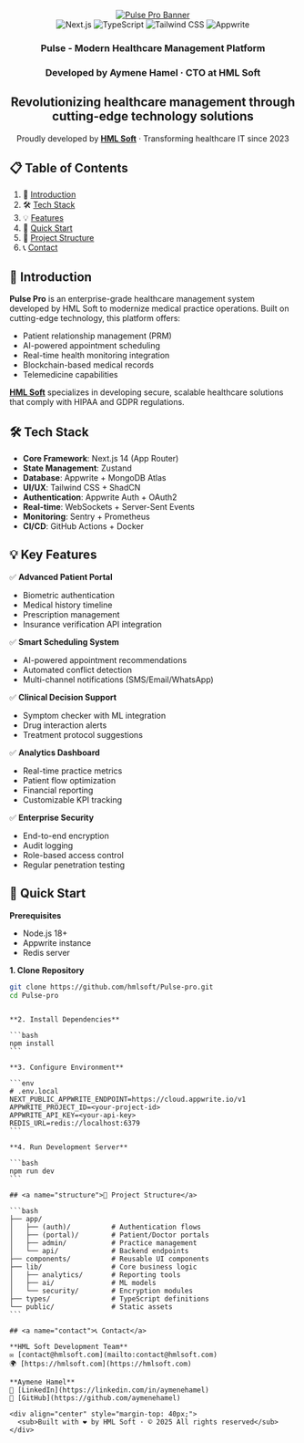 
<div align="center">
  <br />
  <a href="https://hmlsoft.com" target="_blank">
    <img src="https://github.com/JavaScript-Mastery-Pro/Pulse-dev/assets/151519281/160a9367-29e8-4e63-ae78-29476b04bff3" alt="Pulse Pro Banner">
  </a>
  <br />

  <div>
    <img src="https://img.shields.io/badge/-Next_JS-black?style=for-the-badge&logoColor=white&logo=nextdotjs&color=000000" alt="Next.js" />
    <img src="https://img.shields.io/badge/-TypeScript-black?style=for-the-badge&logoColor=white&logo=typescript&color=3178C6" alt="TypeScript" />
    <img src="https://img.shields.io/badge/-Tailwind_CSS-black?style=for-the-badge&logoColor=white&logo=tailwindcss&color=06B6D4" alt="Tailwind CSS" />
    <img src="https://img.shields.io/badge/-Appwrite-black?style=for-the-badge&logoColor=white&logo=appwrite&color=FD366E" alt="Appwrite" />
  </div>

  <h3 align="center">Pulse - Modern Healthcare Management Platform</h3>
  <h3 align="center">Developed by Aymene Hamel · CTO at HML Soft</h3>
  <h2> Revolutionizing healthcare management through cutting-edge technology solutions</h2>
   <div align="center">
     Proudly developed by <a href="https://hmlsoft.com" target="_blank"><b>HML Soft</b></a> · Transforming healthcare IT since 2023
  </div>
</div>

## 📋 Table of Contents

1. 🏥 [Introduction](#introduction)
2. 🛠️ [Tech Stack](#tech-stack)
3. 💡 [Features](#features)
4. 🚦 [Quick Start](#quick-start)
5. 📁 [Project Structure](#structure)
6. 📞 [Contact](#contact)

## <a name="introduction">🏥 Introduction</a>

**Pulse Pro** is an enterprise-grade healthcare management system developed by HML Soft to modernize medical practice operations. Built on cutting-edge technology, this platform offers:

- Patient relationship management (PRM)
- AI-powered appointment scheduling
- Real-time health monitoring integration
- Blockchain-based medical records
- Telemedicine capabilities

**[HML Soft](https://hmlsoft.com)** specializes in developing secure, scalable healthcare solutions that comply with HIPAA and GDPR regulations.

## <a name="tech-stack">🛠️ Tech Stack</a>

- **Core Framework**: Next.js 14 (App Router)
- **State Management**: Zustand
- **Database**: Appwrite + MongoDB Atlas
- **UI/UX**: Tailwind CSS + ShadCN
- **Authentication**: Appwrite Auth + OAuth2
- **Real-time**: WebSockets + Server-Sent Events
- **Monitoring**: Sentry + Prometheus
- **CI/CD**: GitHub Actions + Docker

## <a name="features">💡 Key Features</a>

✅ **Advanced Patient Portal**

- Biometric authentication
- Medical history timeline
- Prescription management
- Insurance verification API integration

✅ **Smart Scheduling System**

- AI-powered appointment recommendations
- Automated conflict detection
- Multi-channel notifications (SMS/Email/WhatsApp)

✅ **Clinical Decision Support**

- Symptom checker with ML integration
- Drug interaction alerts
- Treatment protocol suggestions

✅ **Analytics Dashboard**

- Real-time practice metrics
- Patient flow optimization
- Financial reporting
- Customizable KPI tracking

✅ **Enterprise Security**

- End-to-end encryption
- Audit logging
- Role-based access control
- Regular penetration testing

## <a name="quick-start">🚦 Quick Start</a>

**Prerequisites**

- Node.js 18+
- Appwrite instance
- Redis server

**1. Clone Repository**

```bash
git clone https://github.com/hmlsoft/Pulse-pro.git
cd Pulse-pro
```
````

**2. Install Dependencies**

```bash
npm install
```

**3. Configure Environment**

```env
# .env.local
NEXT_PUBLIC_APPWRITE_ENDPOINT=https://cloud.appwrite.io/v1
APPWRITE_PROJECT_ID=<your-project-id>
APPWRITE_API_KEY=<your-api-key>
REDIS_URL=redis://localhost:6379
```

**4. Run Development Server**

```bash
npm run dev
```

## <a name="structure">📁 Project Structure</a>

```bash
├── app/
│   ├── (auth)/          # Authentication flows
│   ├── (portal)/        # Patient/Doctor portals
│   ├── admin/           # Practice management
│   └── api/             # Backend endpoints
├── components/          # Reusable UI components
├── lib/                 # Core business logic
│   ├── analytics/       # Reporting tools
│   ├── ai/              # ML models
│   └── security/        # Encryption modules
├── types/               # TypeScript definitions
└── public/              # Static assets
```

## <a name="contact">📞 Contact</a>

**HML Soft Development Team**  
✉️ [contact@hmlsoft.com](mailto:contact@hmlsoft.com)  
🌍 [https://hmlsoft.com](https://hmlsoft.com)

**Aymene Hamel**  
💼 [LinkedIn](https://linkedin.com/in/aymenehamel)  
🐙 [GitHub](https://github.com/aymenehamel)

<div align="center" style="margin-top: 40px;">
  <sub>Built with ❤️ by HML Soft · © 2025 All rights reserved</sub>
</div>
